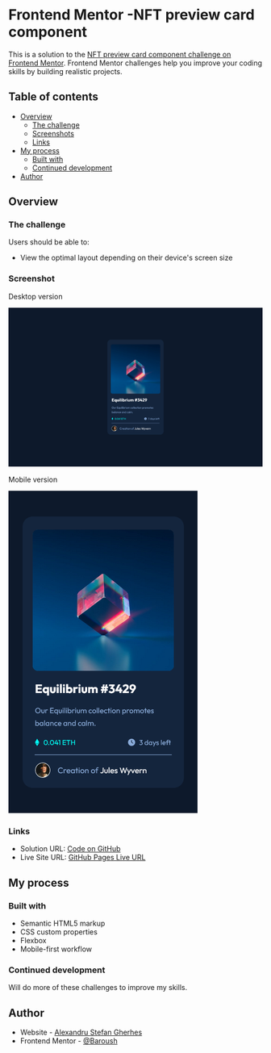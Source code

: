 # Frontend Mentor -NFT preview card component

This is a solution to the [NFT preview card component challenge on Frontend Mentor](https://www.frontendmentor.io/challenges/nft-preview-card-component-SbdUL_w0U). Frontend Mentor challenges help you improve your coding skills by building realistic projects.

## Table of contents

- [Overview](#overview)
  - [The challenge](#the-challenge)
  - [Screenshots](#screenshots)
  - [Links](#links)
- [My process](#my-process)
  - [Built with](#built-with)
  - [Continued development](#continued-development)
- [Author](#author)

## Overview

### The challenge

Users should be able to:

- View the optimal layout depending on their device's screen size

### Screenshot

Desktop version

![desktop version](/ss/desktop.png)

Mobile version

![mobile version](/ss/mobile.png)

### Links

- Solution URL: [Code on GitHub](https://github.com/AlexandruStefanGherhes/Nft-preview.git)
- Live Site URL: [GitHub Pages Live URL](https://alexandrustefangherhes.github.io/Nft-preview/)

## My process

### Built with

- Semantic HTML5 markup
- CSS custom properties
- Flexbox
- Mobile-first workflow

### Continued development

Will do more of these challenges to improve my skills.

## Author

- Website - [Alexandru Stefan Gherhes](https://www.frontendmentor.io/profile/Baroush)
- Frontend Mentor - [@Baroush](https://www.frontendmentor.io/profile/Baroush)
